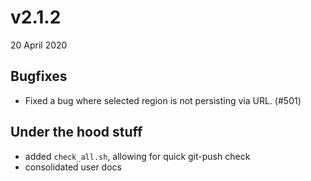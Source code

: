 # v2.1.2

20 April 2020

## Bugfixes

- Fixed a bug where selected region is not persisting via URL. (#501)

## Under the hood stuff

- added `check_all.sh`, allowing for quick git-push check
- consolidated user docs
